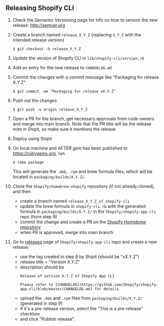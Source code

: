## Releasing Shopify CLI

1. Check the Semantic Versioning page for info on how to version the new release: http://semver.org

2. Create a branch named `release_X_Y_Z` (replacing `X_Y_Z` with the intended release version)
   ```
   $ git checkout -b release_X_Y_Z
   ```

3. Update the version of Shopify CLI in `lib/shopify-cli/version.rb`

4. Add an entry for the new release to `CHANGELOG.md`

5. Commit the changes with a commit message like "Packaging for release X.Y.Z"
   ```
   $ git commit -am "Packaging for release vX.Y.Z"
   ```

6. Push out the changes
   ```
   $ git push -u origin release_X_Y_Z
   ```

7. Open a PR for the branch, get necessary approvals from code owners and merge into main branch. Note that the PR title will be the release note in Shipit, so make sure it mentions the release

8. Deploy using Shipit

9. On local machine and _AFTER_ gem has been published to https://rubygems.org, run
   ```
   $ rake package
   ```
   This will generate the `.deb`, `.rpm` and brew formula files, which will be located in `packaging/builds/X.Y.Z/`.

10. Clone the `Shopify/homebrew-shopify` repository (if not already cloned), and then
    * create a branch named `release_X_Y_Z_of_shopify-cli`
    * update the brew formula in `shopify-cli.rb` with the generated formula in `packaging/builds/X.Y.Z/` in the `Shopify/shopify-app-cli` repo (from step 9)
    * commit the change and create a PR on the [Shopify Homebrew repository](https://github.com/Shopify/homebrew-shopify)
    * when PR is approved, merge into main branch

11. Go to [releases](https://github.com/Shopify/shopify-app-cli/releases) page of `Shopify/shopify-app-cli` repo and create a new release:
    * use the tag created in step 8 by Shipit (should be "vX.Y.Z")
    * release title = "Version X.Y.Z"
    * description should be 
      ```
      Release of version X.Y.Z of Shopify App CLI
    
      Please refer to [CHANGELOG](https://github.com/Shopify/shopify-app-cli/blob/master/CHANGELOG.md) for details.
      ```
    * upload the `.deb` and `.rpm` files from `packaging/builds/X.Y.Z/` (generated in step 9)
    * if it's a pre-release version, select the "This is a pre-release" checkbox
    * and click "Publish release".
